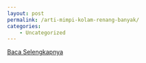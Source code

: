 ```yaml
---
layout: post
permalink: /arti-mimpi-kolam-renang-banyak/
categories:
    - Uncategorized
---
```


[Baca Selengkapnya](/08)